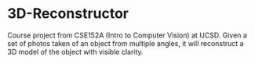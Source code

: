 # 3D-Reconstructor
Course project from CSE152A (Intro to Computer Vision) at UCSD. Given a set of photos taken of an object from multiple angles, it will reconstruct a 3D model of the object with visible clarity.
